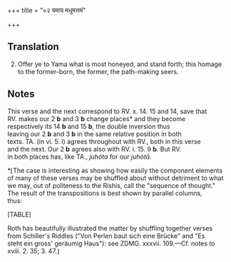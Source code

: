 +++
title = "०२ यमाय मधुमत्तमं"

+++
## Translation
2. Offer ye to Yama what is most honeyed, and stand forth; this homage  
to the former-born, the former, the path-making seers.

## Notes
This verse and the next correspond to RV. x. 14. 15 and 14, save that  
RV. makes our 2 **b** and 3 **b** change places\* and they become  
respectively its 14 **b** and 15 **b**, the double inversion thus  
leaving our 2 **b** and 3 **b** in the same relative position in both  
texts. TA. (in vi. 5. l) agrees throughout with RV., both in this verse  
and the next. Our 2 **b** agrees also with RV. i. 15. 9 **b**. But RV.  
in both places has, like TA., *juhóta* for our *juhótā*.  
  
\*⌊The case is interesting as showing how easily the component elements  
of many of these verses may be shuffled about without detriment to what  
we may, out of politeness to the Rishis, call the "sequence of thought."  
The result of the transpositions is best shown by parallel columns,  
thus:  
  
  
  
  
  
  
  
  
  
  
  
[TABLE]  
  
  
  
  
  
  
  
  
  
  
  
  
  
  
  
Roth has beautifully illustrated the matter by shuffling together verses  
from Schiller's Riddles ("Von Perlen baut sich eine Brücke" and "Es  
steht ein gross' geräumig Haus"): see ZDMG. xxxvii. 109.—Cf. notes to  
xviii. 2. 35; 3. 47.⌋
